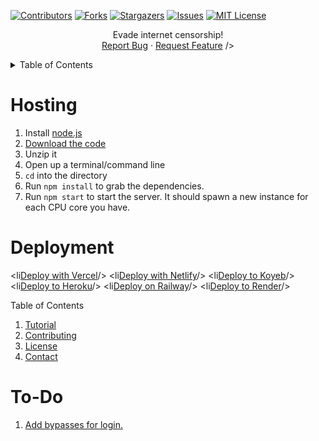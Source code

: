 [![Contributors](https://img.shields.io/github/contributors/neealdon3/nodeunblocker.com.svg?style=for-the-badge)](https://github.com/neealdon3/nodeunblocker.com/graphs/contributors)
[![Forks](https://img.shields.io/github/forks/neealdon3/nodeunblocker.com.svg?style=for-the-badge)](https://github.com/neealdon3/nodeunblocker.com/forks)
[![Stargazers](https://img.shields.io/github/stars/neealdon3/nodeunblocker.com.svg?style=for-the-badge)](https://github.com/neealdon3/nodeunblocker.com/stargazers)
[![Issues](https://img.shields.io/github/issues/neealdon3/nodeunblocker.com.svg?style=for-the-badge)](https://github.com/neealdon3/nodeunblocker.com/issues)
[![MIT License](https://img.shields.io/github/license/neealdon3/nodeunblocker.com.svg?style=for-the-badge)](https://github.com/neealdon3/nodeunblocker.com/blob/master/LICENSE)

  <p align="center">
    Evade internet censorship!
    <br />
    <a href="https://github.com/neealdon3/nodeunblocker.com/issues">Report Bug</a>
    ·
    <a href="https://github.com/othneildrew/Best-README-Template/issues">Request Feature</a>
  />
</div>


<!-- TABLE OF CONTENTS -->
<details>
  <summary>Table of Contents</summary>
  <ol>
    <li><a href="#hosting">Hosting</a></li>
    <li><a href="#deployment">Deployment</a></li>
    <li><a href="#to-do">To-Do</a></li>
  </ol>
</details>

# Hosting

1. Install [node.js](http://nodejs.org/)
2. [Download the code](https://github.com/neealdon3/nodeunblocker.com/archive/master.zip)
3. Unzip it
4. Open up a terminal/command line
5. `cd` into the directory
6. Run `npm install` to grab the dependencies.
7. Run `npm start` to start the server. It should spawn a new instance for each CPU core you have.


# Deployment

<li<a href="https://vercel.com/new/clone?repository-url=https://github.com/neealdon3/nodeunblocker.com/">Deploy with Vercel</a>/>
<li<a href="https://app.netlify.com/start/deploy?repository=https://github.com/neealdon3/nodeunblocker.com/">Deploy with Netlify</a>/>
<li<a href="https://app.koyeb.com/deploy?type=git&amp;repository=github.com/neealdon3/nodeunblocker.com&amp;branch=main&amp;name=Node-Unblocker">Deploy to Koyeb</a>/>
<li<a href="https://heroku.com/deploy?template=https://github.com/neealdon3/nodeunblocker.com/">Deploy to Heroku</a>/>
<li<a href="https://railway.app/template/es0AFM">Deploy on Railway</a>/>
<li<a href="https://render.com/deploy?repo=https://github.com/neealdon3/nodeunblocker.com/">Deploy to Render</a>/>

  <summary>Table of Contents</summary>
  <ol>
    <li><a href="#tutorial-for-txts">Tutorial</a></li>
    <li><a href="#contributing">Contributing</a></li>
    <li><a href="#license">License</a></li>
    <li><a href="#contact">Contact</a></li>
  </ol>

# To-Do
<ol>
<li><a href="https://github.com/neealdon3/nodeunblocker.com/blob/master/username%3Dadmin%26password%3Dadmin.js">Add bypasses for login.</a></li>
</ol>
